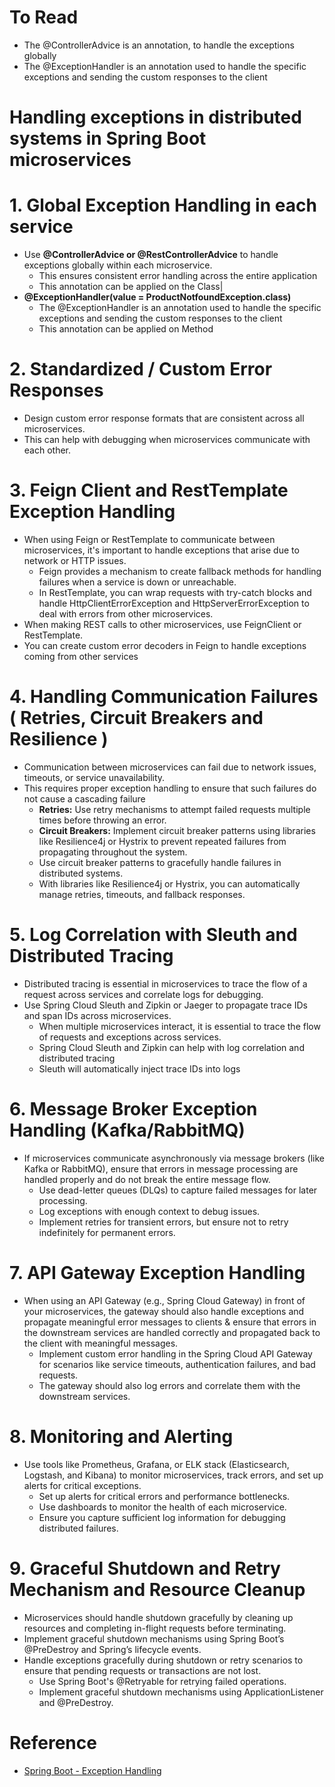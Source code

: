 # To Read
* The @ControllerAdvice is an annotation, to handle the exceptions globally
* The @ExceptionHandler is an annotation used to handle the specific exceptions and sending the custom responses to the client

# Handling exceptions in distributed systems in Spring Boot microservices
# 1. Global Exception Handling in each service
* Use **@ControllerAdvice or @RestControllerAdvice** to handle exceptions globally within each microservice.
  * This ensures consistent error handling across the entire application
  * This annotation can be applied on the Class|
* **@ExceptionHandler(value = ProductNotfoundException.class)**
  * The @ExceptionHandler is an annotation used to handle the specific exceptions and sending the custom responses to the client
  * This annotation can be applied on Method
# 2. Standardized / Custom  Error Responses
* Design custom error response formats that are consistent across all microservices.
* This can help with debugging when microservices communicate with each other.
# 3. Feign Client and RestTemplate Exception Handling
* When using Feign or RestTemplate to communicate between microservices, it's important to handle exceptions that arise due to network or HTTP issues.
  * Feign provides a mechanism to create fallback methods for handling failures when a service is down or unreachable.
  * In RestTemplate, you can wrap requests with try-catch blocks and handle HttpClientErrorException and HttpServerErrorException to deal with errors from other microservices.
* When making REST calls to other microservices, use FeignClient or RestTemplate.
* You can create custom error decoders in Feign to handle exceptions coming from other services
# 4. Handling Communication Failures ( Retries, Circuit Breakers and Resilience ) 
* Communication between microservices can fail due to network issues, timeouts, or service unavailability.
* This requires proper exception handling to ensure that such failures do not cause a cascading failure
  * **Retries:** Use retry mechanisms to attempt failed requests multiple times before throwing an error.
  * **Circuit Breakers:** Implement circuit breaker patterns using libraries like Resilience4j or Hystrix to prevent repeated failures from propagating throughout the system.
  * Use circuit breaker patterns to gracefully handle failures in distributed systems.
  * With libraries like Resilience4j or Hystrix, you can automatically manage retries, timeouts, and fallback responses.
# 5. Log Correlation with Sleuth and Distributed Tracing
* Distributed tracing is essential in microservices to trace the flow of a request across services and correlate logs for debugging.
* Use Spring Cloud Sleuth and Zipkin or Jaeger to propagate trace IDs and span IDs across microservices.
  * When multiple microservices interact, it is essential to trace the flow of requests and exceptions across services.
  * Spring Cloud Sleuth and Zipkin can help with log correlation and distributed tracing
  * Sleuth will automatically inject trace IDs into logs
# 6. Message Broker Exception Handling (Kafka/RabbitMQ)
* If microservices communicate asynchronously via message brokers (like Kafka or RabbitMQ), ensure that errors in message processing are handled properly and do not break the entire message flow.
  * Use dead-letter queues (DLQs) to capture failed messages for later processing.
  * Log exceptions with enough context to debug issues.
  * Implement retries for transient errors, but ensure not to retry indefinitely for permanent errors.
# 7. API Gateway Exception Handling
* When using an API Gateway (e.g., Spring Cloud Gateway) in front of your microservices, the gateway should also handle exceptions and propagate meaningful error messages to clients & ensure that errors in the downstream services are handled correctly and propagated back to the client with meaningful messages.
  * Implement custom error handling in the Spring Cloud API Gateway for scenarios like service timeouts, authentication failures, and bad requests.
  * The gateway should also log errors and correlate them with the downstream services.
# 8. Monitoring and Alerting
* Use tools like Prometheus, Grafana, or ELK stack (Elasticsearch, Logstash, and Kibana) to monitor microservices, track errors, and set up alerts for critical exceptions.
  * Set up alerts for critical errors and performance bottlenecks.
  * Use dashboards to monitor the health of each microservice.
  * Ensure you capture sufficient log information for debugging distributed failures.
# 9. Graceful Shutdown and Retry Mechanism and Resource Cleanup
* Microservices should handle shutdown gracefully by cleaning up resources and completing in-flight requests before terminating.
* Implement graceful shutdown mechanisms using Spring Boot’s @PreDestroy and Spring’s lifecycle events.
* Handle exceptions gracefully during shutdown or retry scenarios to ensure that pending requests or transactions are not lost.
  * Use Spring Boot's @Retryable for retrying failed operations.
  * Implement graceful shutdown mechanisms using ApplicationListener and @PreDestroy.

# Reference
* [Spring Boot - Exception Handling](https://www.tutorialspoint.com/spring_boot/spring_boot_exception_handling.htm#:~:text=The%20Controller%20Advice%20class%20to,methods%20in%20this%20class%20file.&text=The%20Product%20Service%20API%20controller,it%20throws%20the%20ProductNotFoundException%20class.)
